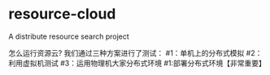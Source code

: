 resource-cloud
==============

A distribute resource search project

怎么运行资源云?
我们通过三种方案进行了测试：
#1：单机上的分布式模拟
#2：利用虚拟机测试
#3：运用物理机大家分布式环境
#1:部署分布式环境【非常重要】

